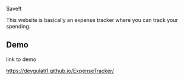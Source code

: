 Save!t


This website is basically an expense tracker where you can track your spending.



## Demo

 link to demo

https://devgulati1.github.io/ExpenseTracker/
